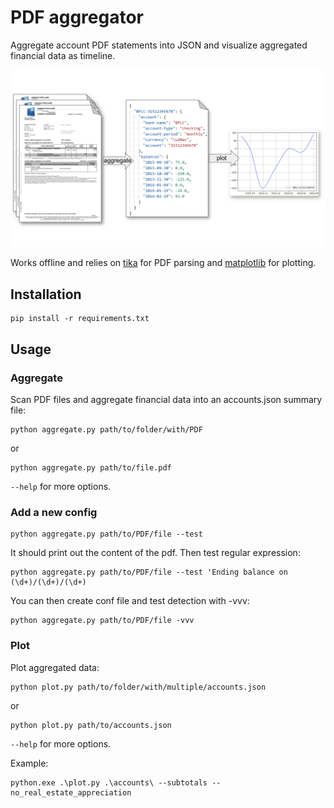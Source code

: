 # PDF aggregator

Aggregate account PDF statements into JSON and visualize aggregated financial data as timeline.

![PDF aggregator](https://raw.githubusercontent.com/finetjul/pdf-aggregator/master/docs/pdf-aggregator.svg)

Works offline and relies on [tika](https://tika.apache.org/) for PDF parsing and [matplotlib](https://matplotlib.org/) for plotting.

## Installation

```
pip install -r requirements.txt
```

## Usage

### Aggregate
Scan PDF files and aggregate financial data into an accounts.json summary file:

```
python aggregate.py path/to/folder/with/PDF
```

or

```
python aggregate.py path/to/file.pdf
```

```--help``` for more options.

### Add a new config

```
python aggregate.py path/to/PDF/file --test
```

It should print out the content of the pdf. Then test regular expression:

```
python aggregate.py path/to/PDF/file --test 'Ending balance on (\d+)/(\d+)/(\d+)
```

You can then create conf file and test detection with -vvv:

```
python aggregate.py path/to/PDF/file -vvv
```


### Plot
Plot aggregated data:

```
python plot.py path/to/folder/with/multiple/accounts.json
```

or

```
python plot.py path/to/accounts.json
```

```--help``` for more options.

Example:

```
python.exe .\plot.py .\accounts\ --subtotals --no_real_estate_appreciation
```
